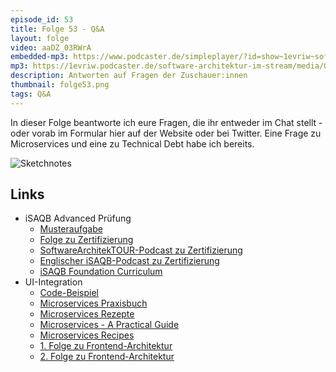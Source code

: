 ```yaml
---
episode_id: 53
title: Folge 53 - Q&A 
layout: folge
video: aaDZ_03RWrA
embedded-mp3: https://www.podcaster.de/simpleplayer/?id=show~1evriw~software-architektur-im-stream~pod-1bd76d12ba5458d286bfe646c4&v=1616430165
mp3: https://1evriw.podcaster.de/software-architektur-im-stream/media/QandA.mp3
description: Antworten auf Fragen der Zuschauer:innen
thumbnail: folge53.png
tags: Q&A
---
```


In dieser Folge beantworte ich eure Fragen, die ihr entweder im Chat
stellt - oder vorab im Formular hier auf der Website oder bei
Twitter. Eine Frage zu Microservices und eine zu Technical Debt habe
ich bereits.

![Sketchnotes](/sketchnotes/folge53.jpg)

## Links

* iSAQB Advanced Prüfung
  * [Musteraufgabe](https://www.isaqb.org/download/musteraufgabe-fuer-die-pruefung-zum-cpsa-advanced-level/?wpdmdl=10507)
  * [Folge zu
    Zertifizierung](https://software-architektur.tv2020/06/26/folge003.html)
  * [SoftwareArchitekTOUR-Podcast zu
  Zertifizierung](https://www.heise.de/developer/artikel/Episode-80-Architekturzertifizierung-beim-iSAQB-4991806.html)
  * [Englischer iSAQB-Podcast zu
    Zertifizierung](https://www.isaqb.org/blog/the-isaqb-cpsa-certification-scheme-meaning-benefits-and-structure/)
  * [iSAQB Foundation
    Curriculum](https://github.com/isaqb-org/curriculum-foundation/releases/download/2019.2-rev1/foundation-curriculum-de.pdf)
* UI-Integration
  * [Code-Beispiel](https://github.com/ewolff/microservice-istio/blob/master/microservice-istio-demo/microservice-istio-order/src/main/resources/templates/order-full.html)
  * [Microservices Praxisbuch](https://microservices-praxisbuch.de/)
  * [Microservices
    Rezepte](https://microservices-praxisbuch.de/rezepte.html)
  * [Microservices - A Practical
    Guide](https://practical-microservices.com/)
  * [Microservices
    Recipes](https://practical-microservices.com/recipes.html)
  * [1. Folge zu
    Frontend-Architektur](https://software-architektur.tv/2020/10/02/folge020.html)
  * [2. Folge zu Frontend-Architektur](https://software-architektur.tv/2020/11/27/folge027.html)
